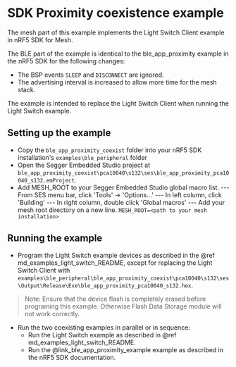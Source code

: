 # SDK Proximity coexistence example

The mesh part of this example implements the Light Switch Client example in nRF5 SDK for Mesh.

The BLE part of the example is identical to the ble_app_proximity example in the nRF5 SDK for the following changes:
- The BSP events `SLEEP` and `DISCONNECT` are ignored.
- The advertising interval is increased to allow more time for the mesh stack.

The example is intended to replace the Light Switch Client when running the Light Switch example.

## Setting up the example

- Copy the `ble_app_proximity_coexist` folder into your nRF5 SDK installation's `examples\ble_peripheral` folder
- Open the Segger Embedded Studio project at `ble_app_proximity_coexist\pca10040\s132\ses\ble_app_proximity_pca10040_s132.emProject`.
- Add MESH_ROOT to your Segger Embedded Studio global macro list.
 --- From SES menu bar, click 'Tools' -> 'Options...'
 --- In left column, click 'Building'
 --- In right column, double click 'Global macros'
 --- Add your mesh root directory on a new line. `MESH_ROOT=<path to your mesh installation>`

## Running the example

- Program the Light Switch example devices as described in the @ref md_examples_light_switch_README, except for replacing the Light Switch Client with `examples\ble_peripheral\ble_app_proximity_coexist\pca10040\s132\ses\Output\Release\Exe\ble_app_proximity_pca10040_s132.hex`.
> Note: Ensure that the device flash is completely erased before programing this example. Otherwise Flash Data Storage module will not work correctly.
- Run the two coexisting examples in parallel or in sequence:
    - Run the Light Switch example as described in @ref md_examples_light_switch_README.
    - Run the @link_ble_app_proximity_example example as described in the nRF5 SDK documentation.
